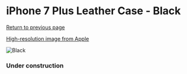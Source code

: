 # iPhone 7 Plus Leather Case - Black

[Return to previous page](/iphone_7)

[High-resolution image from Apple](https://store.storeimages.cdn-apple.com/8756/as-images.apple.com/is/MMYJ2?wid=4500&hei=4500&fmt=png)

<div style="width: 384px"><img src="/everypreview/MMYJ2.png" alt="Black"></div>

### Under construction
